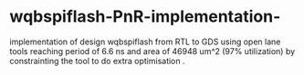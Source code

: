 # wqbspiflash-PnR-implementation-
implementation of design wqbspiflash from RTL to GDS using open lane tools reaching period of 6.6 ns and area of  46948 um^2 (97% utilization)
by constrainting the tool to do extra optimisation .
